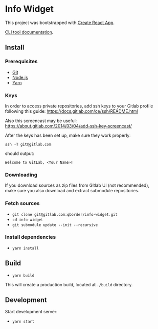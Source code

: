 # Info Widget

This project was bootstrapped with [Create React App](https://github.com/facebookincubator/create-react-app).

[CLI tool documentation](https://github.com/facebookincubator/create-react-app/blob/master/packages/react-scripts/template/README.md).


## Install

### Prerequisites

- [Git](https://git-scm.com/downloads)
- [Node.js](https://nodejs.org/en/download/current/)
- [Yarn](https://yarnpkg.com/en/docs/install)

### Keys

In order to access private repositories, add ssh keys to your Gitlab profile following this guide: https://docs.gitlab.com/ce/ssh/README.html

Also this screencast may be useful: https://about.gitlab.com/2014/03/04/add-ssh-key-screencast/

After the keys has been set up, make sure they work properly:

```
ssh -T git@gitlab.com
```
should output:
```
Welcome to GitLab, <Your Name>!
```

### Downloading

If you download sources as zip files from Gitlab UI (not recommended), make sure you also download and extract submodule repositories.

### Fetch sources

- `git clone git@gitlab.com:qborder/info-widget.git`
- `cd info-widget`
- `git submodule update --init --recursive`

### Install dependencies

- `yarn install`

## Build

- `yarn build`

This will create a production build, located at `./build` directory.

## Development

Start development server:

- `yarn start`